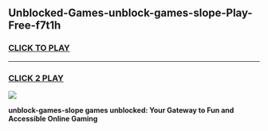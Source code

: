 
## Unblocked-Games-unblock-games-slope-Play-Free-f7t1h
<h3>
<a href="https://premium76.site?title=unblock-games-slope&ref=10A">CLICK TO PLAY</a></h3>
<hr>

<h3>
<a href="https://premium76.site?title=unblock-games-slope&ref=10A">CLICK 2 PLAY</a>
  
</h3>

<a href="https://premium76.site?title=unblock-games-slope&ref=10A"><img src="https://clearcache.store/games.png"></a>


**unblock-games-slope games unblocked: Your Gateway to Fun and Accessible Online Gaming**
